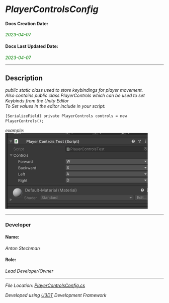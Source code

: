 # _PlayerControlsConfig_

#### Docs Creation Date:
<span style="color:green">_2023-04-07_</span>
#### Docs Last Updated Date:
<span style="color:green">_2023-04-07_</span>
___

## Description
_public static class used to store keybindings for player movement.<br/>Also contains public class PlayerControls which can be used to set Keybinds from the Unity Editor<br/>To Set values in the editor include in your script:<br/>_
```
[SerializeField] private PlayerControls controls = new PlayerControls();
```

_example:_<br/>
![image](.\Assets\Code\Scripts\CSharp\Management\Docs\PlayerControlsScreenShot.png)

___

### Developer

#### Name:
_Anton Stechman_

#### Role:
_Lead Developer/Owner_
___

_File Location: [PlayerControlsConfig.cs](.\Assets\Code\Scripts\CSharp\Management\PlayerControlsConfig.cs)_

_Developed using [U3DT](https://github.com/Anton-Stechman/U3DTools) Development Framework_
